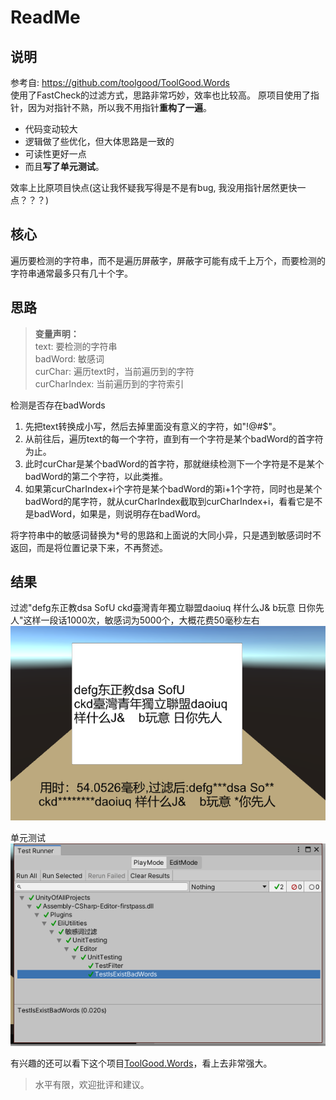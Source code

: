 # ReadMe

## 说明

参考自: https://github.com/toolgood/ToolGood.Words  
使用了FastCheck的过滤方式，思路非常巧妙，效率也比较高。
原项目使用了指针，因为对指针不熟，所以我不用指针**重构了一遍**。
* 代码变动较大
* 逻辑做了些优化，但大体思路是一致的
* 可读性更好一点
* 而且**写了单元测试**。 

效率上比原项目快点(这让我怀疑我写得是不是有bug, 我没用指针居然更快一点？？？)

## 核心

遍历要检测的字符串，而不是遍历屏蔽字，屏蔽字可能有成千上万个，而要检测的字符串通常最多只有几十个字。

## 思路

> **变量声明：**  
> text: 要检测的字符串  
> badWord: 敏感词  
> curChar: 遍历text时，当前遍历到的字符  
> curCharIndex: 当前遍历到的字符索引  

检测是否存在badWords
1. 先把text转换成小写，然后去掉里面没有意义的字符，如"!@#$"。
2. 从前往后，遍历text的每一个字符，直到有一个字符是某个badWord的首字符为止。
3. 此时curChar是某个badWord的首字符，那就继续检测下一个字符是不是某个badWord的第二个字符，以此类推。
4. 如果第curCharIndex+i个字符是某个badWord的第i+1个字符，同时也是某个badWord的尾字符，就从curCharIndex截取到curCharIndex+i，看看它是不是badWord，如果是，则说明存在badWord。

将字符串中的敏感词替换为*号的思路和上面说的大同小异，只是遇到敏感词时不返回，而是将位置记录下来，不再赘述。

## 结果

过滤"defg东正教dsa SofU  ckd臺灣青年獨立聯盟daoiuq 样什么J&    b玩意 日你先人"这样一段话1000次，敏感词为5000个，大概花费50毫秒左右
![过滤结果](./.img/2021-04-08-17-14-49.png)

单元测试  
![单元测试](./.img/2021-04-08-17-37-05.png)

有兴趣的还可以看下这个项目[ToolGood.Words](https://github.com/toolgood/ToolGood.Words)，看上去非常强大。

> 水平有限，欢迎批评和建议。